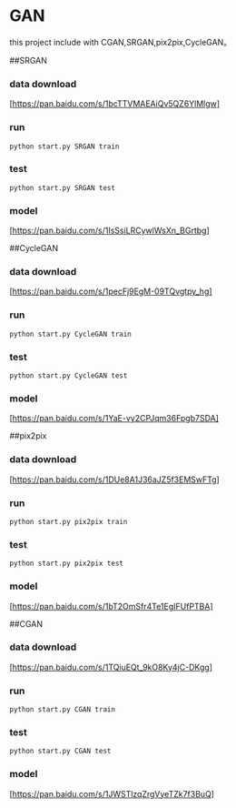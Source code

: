 # GAN 
this project include with CGAN,SRGAN,pix2pix,CycleGAN。


##SRGAN

### data download
[https://pan.baidu.com/s/1bcTTVMAEAiQv5QZ6YlMlgw]

### run
```
python start.py SRGAN train
```
### test
```
python start.py SRGAN test
```
### model
[https://pan.baidu.com/s/1IsSsiLRCywlWsXn_BGrtbg]



##CycleGAN

### data download
[https://pan.baidu.com/s/1pecFj9EgM-09TQvgtpy_hg]

### run
```
python start.py CycleGAN train
```
### test
```
python start.py CycleGAN test
```

### model
[https://pan.baidu.com/s/1YaE-vy2CPJqm36Fpgb7SDA]


##pix2pix

### data download
[https://pan.baidu.com/s/1DUe8A1J36aJZ5f3EMSwFTg]

### run
```
python start.py pix2pix train
```
### test
```
python start.py pix2pix test
```

### model
[https://pan.baidu.com/s/1bT2OmSfr4Te1EgIFUfPTBA]


##CGAN

### data download
[https://pan.baidu.com/s/1TQiuEQt_9kO8Ky4jC-DKgg]

### run
```
python start.py CGAN train
```
### test
```
python start.py CGAN test
```

### model
[https://pan.baidu.com/s/1JWSTlzqZrgVyeTZk7f3BuQ]



